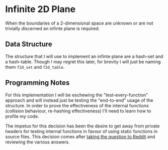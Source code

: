 # Infinite 2D Plane

When the boundaries of a 2-dimensional space are unknown or are not trivially discerned an infinte plane is required.

## Data Structure

The structure that I will use to implement an infinte plane are a hash-set and a hash-table. Though I may regret this later, for brevity I will just be naming them `f2d_set` and `f2d_table`.

## Programming Notes

For this implementation I will be eschewing the "test-every-function" approach and will instead just be testing the "end-to-end" usage of the structure. In order to prove the effectiveness of the internal functions (collision behaviour, re-hashing effectiveness) I'll need to learn how to profile my code.

The impetus for this decision has been the desire to get away from private headers for testing internal functions in favour of using static functions in source files. This decision comes after [taking the question to Reddit](https://www.reddit.com/r/C_Programming/comments/102jjif/private_headers_or_static_functions/) and reviewing the various answers.
